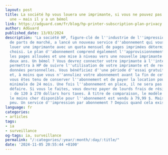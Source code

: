 ```yaml
---
layout: post
title: La société hp vous louera une imprimante, si vous ne pouvez pas en acheter
  une — mais il y a un bémol
link: https://adguard.com/fr/blog/hp-printer-subscription-plan-privacy.html
author: AdGuard
published_date: 13/03/2024
description: 'La société HP, figure-clé de l''industrie de l''impression en termes
  de parts de marché, a lancé un nouveau service d''abonnement qui vous permet de
  louer une imprimante avec un quota mensuel de pages imprimées déterminé par le plan
  choisi. Le plan d''abonnement comprend également l''approvisionnement en encre pour
  les pages allouées et une mise à niveau vers une nouvelle imprimante au bout de
  deux ans. Un bémol ? Vous devrez connecter votre imprimante à l''internet, ce qui
  permettra à HP de suivre l''utilisation de votre imprimante et de recueillir vos
  données personnelles. Vous bénéficiez d''une période d''essai gratuite de 30 jours
  et, à moins que vous n''annuliez votre abonnement avant la fin de cette période,
  vous êtes tenu de conserver l''abonnement et de payer la location pour une durée
  minimale de 24 mois. Une fois l''abonnement en place, il ne sera pas facile de s''en
  défaire. Si vous le faites, vous devrez payer de lourds frais de résiliation anticipée
  : de 120 à 270 dollars hors taxes. À titre de comparaison, le modèle d''imprimante
  le moins cher disponible pour l''abonnement est vendu à 79,99 $. Mais attendez un
  peu. Un service d''impression par abonnement ? Depuis quand cela existe-t-il ?'
language: fr
categories:
- articles
tags:
- ia
- surveillance
og-tags: ia, surveillance
permalink: "/:categories/:year/:month/:day/:title/"
date: '2024-11-05 20:55:44 +0100'
---
```

